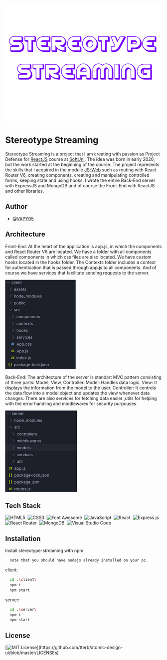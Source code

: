 <p align="center">
<img src="https://github.com/VAPY05/Steretype-Streaming/blob/main/assets/logo-front-end.png">
</p>

# Stereotype Streaming

Stereotype Streaming is a project that I am creating with passion as Project Defense for [ReactJS](https://softuni.bg/trainings/3727/reactjs-june-2022) course at [SoftUni](https://softuni.bg/). The idea was born in early 2020, but the work started at the beginning of the course. The project represents the skills that I acquired in the module [JS-Web](https://softuni.bg/modules/122/js-web/1307) such as routing with React Router V6, creating components, creating and manipulating controlled forms, keeping state and using hooks. I wrote the entire Back-End server with ExpressJS and MongoDB and of course the Front-End with ReactJS and other libraries.


## Author

- [@VAPY05](https://github.com/VAPY05)


## Architecture

Front-End:
  At the heart of the application is app.js, in which the components and React Router V6 are located. We have a folder with all components called components in which css files are also located. We have custom hooks located in the hooks folder.
The Contexts folder includes a context for authentication that is passed through app.js to all components. And of course we have services that facilitate sending requests to the server.

<img src="https://github.com/VAPY05/Steretype-Streaming/blob/main/assets/front%20end.png">

Back-End:
  The architecture of the server is standart MVC pattern consisting of three parts: Model, View, Controller. Model: Handles data logic. View: It displays the information from the model to the user. Controller: It controls the data flow into a model object and updates the view whenever data changes. There are also services for fetching data easier ,utils for helping with the error handling and middlewares for security purpouses.
  
  <img src="https://github.com/VAPY05/Steretype-Streaming/blob/main/assets/back%20end.png">

## Tech Stack

![HTML5](https://img.shields.io/badge/html5-%23E34F26.svg?style=for-the-flat&logo=html5&logoColor=white)&nbsp;
![CSS3](https://img.shields.io/badge/css3-%231572B6.svg?style=for-the-flat&logo=css3&logoColor=white)&nbsp;
![Font Awesome](https://img.shields.io/badge/Font%20Awesome-528DD7?style=for-the-flat&logo=fontawesome&logoColor=white)&nbsp;
![JavaScript](https://img.shields.io/badge/Javascript-a57f1c.svg?&style=flat&logo=javascript&logoColor=%23F7DF1E)&nbsp;
![React](https://img.shields.io/badge/react-%2320232a.svg?style=for-the-flat&logo=react&logoColor=%2361DAFB)&nbsp;
![Express.js](https://img.shields.io/badge/express.js-%23404d59.svg?style=for-the-flat&logo=express&logoColor=%2361DAFB)&nbsp;
![React Router](https://img.shields.io/badge/React_Router-CA4245?style=for-the-flat&logo=react-router&logoColor=white)&nbsp;
![MongoDB](https://img.shields.io/badge/MongoDB-%234ea94b.svg?style=for-the-flat&logo=mongodb&logoColor=white)&nbsp;
![Visual Studio Code](https://img.shields.io/badge/Visual%20Studio%20Code-0078d7.svg?style=for-the-flat&logo=visual-studio-code&logoColor=white)
## Installation

Install stereotype-streaming with npm

```bash
  note that you should have nodejs already installed on your pc.
```

client:
```bash
  cd .\client\
  npm i
  npm start
```
server: 
```bash
  cd .\server\
  npm i
  npm start
```
    
## License

[![MIT License](https://img.shields.io/apm/l/atomic-design-ui.svg?)](https://github.com/tterb/atomic-design-ui/blob/master/LICENSEs)

